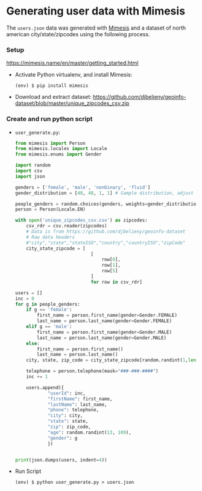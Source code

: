 # Generating user data with Mimesis

The `users.json` data was generated with [Mimesis](https://mimesis.name/en/master/index.html) and a dataset of north american city/state/zipcodes using the following process.

### Setup

https://mimesis.name/en/master/getting_started.html

- Activate Python virtualenv, and install Mimesis:

  ```
  (env) $ pip install mimesis
  ```

- Download and extract dataset: https://github.com/djbelieny/geoinfo-dataset/blob/master/unique_zipcodes_csv.zip

### Create and run python script

- `user_generate.py`:

  ```python
  from mimesis import Person
  from mimesis.locales import Locale
  from mimesis.enums import Gender

  import random
  import csv
  import json

  genders = ['female', 'male', 'nonbinary', 'fluid']
  gender_distribution = [48, 48, 1, 1] # Sample distribution, adjust to represent your population

  people_genders = random.choices(genders, weights=gender_distribution, k=10000)
  person = Person(Locale.EN)

  with open('unique_zipcodes_csv.csv') as zipcodes:
      csv_rdr = csv.reader(zipcodes)
      # Data is from https://github.com/djbelieny/geoinfo-dataset
      # Raw data headers
      #"city","state","stateISO","country","countryISO","zipCode"
      city_state_zipcode = [
                              [
                                  row[0],
                                  row[1],
                                  row[5]
                              ]
                              for row in csv_rdr]

  users = []
  inc = 0
  for g in people_genders:
      if g == 'female':
          first_name = person.first_name(gender=Gender.FEMALE)
          last_name = person.last_name(gender=Gender.FEMALE)
      elif g == 'male':
          first_name = person.first_name(gender=Gender.MALE)
          last_name = person.last_name(gender=Gender.MALE)
      else:
          first_name = person.first_name()
          last_name = person.last_name()
      city, state, zip_code = city_state_zipcode[random.randint(1,len(city_state_zipcode)-1)]

      telephone = person.telephone(mask="###-###-####")
      inc += 1

      users.append({
              "userId": inc,
              "firstName": first_name,
              "lastName": last_name,
              "phone": telephone,
              "city": city,
              "state": state,
              "zip": zip_code,
              "age": random.randint(13, 109),
              "gender": g
              })


  print(json.dumps(users, indent=4))
  ```

- Run Script

  ```
  (env) $ python user_generate.py > users.json

  ```
